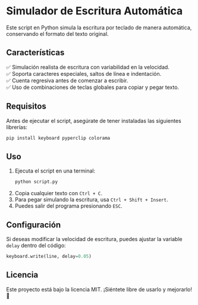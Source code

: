 # Simulador de Escritura Automática

Este script en Python simula la escritura por teclado de manera automática, conservando el formato del texto original.

## Características
✅ Simulación realista de escritura con variabilidad en la velocidad.  
✅ Soporta caracteres especiales, saltos de línea e indentación.  
✅ Cuenta regresiva antes de comenzar a escribir.  
✅ Uso de combinaciones de teclas globales para copiar y pegar texto.  

## Requisitos
Antes de ejecutar el script, asegúrate de tener instaladas las siguientes librerías:

```sh
pip install keyboard pyperclip colorama
```

## Uso
1. Ejecuta el script en una terminal:
   ```sh
   python script.py
   ```
2. Copia cualquier texto con `Ctrl + C`.
3. Para pegar simulando la escritura, usa `Ctrl + Shift + Insert`.
4. Puedes salir del programa presionando `ESC`.

## Configuración
Si deseas modificar la velocidad de escritura, puedes ajustar la variable `delay` dentro del código:
```python
keyboard.write(line, delay=0.05)
```

## Licencia
Este proyecto está bajo la licencia MIT. ¡Siéntete libre de usarlo y mejorarlo! 🚀

